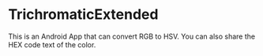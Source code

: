 # TrichromaticExtended

This is an Android App that can convert RGB to HSV. You can also share the HEX code text of the color.